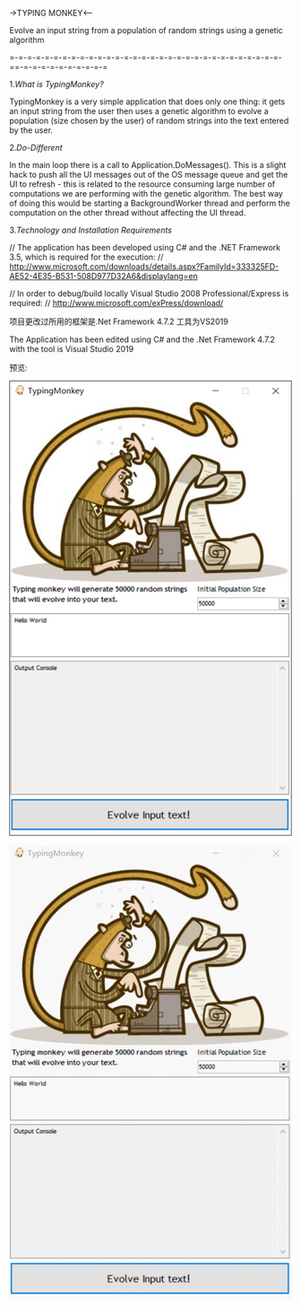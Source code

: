 ->TYPING MONKEY<-- 

Evolve an input string from a population of random strings using a genetic algorithm

=-=-=-=-=-=-=-=-=-=-=-=-=-=-=-=-=-=-=-=-=-=-=-=-=-=-=-=-=-=-=-==-=-=-=-=-=-=-=-=-=-=

1.*What is TypingMonkey?*

TypingMonkey is a very simple application that does only one thing: it gets an input string from the user then uses a genetic algorithm to evolve a population (size chosen by the user) of random strings into the text entered by the user. 

2.*Do-Different*

In the main loop there is a call to Application.DoMessages(). This is a slight hack to push all the UI messages out of the OS message queue and get the UI to refresh  - this is related to the resource consuming large number of computations we are performing with the genetic algorithm.
The best way of doing this would be starting a BackgroundWorker thread and perform the computation on the other thread without affecting the UI thread. 

3.*Technology and Installation Requirements*

// The application has been developed using C# and the .NET Framework 3.5, which is required for the execution:
// http://www.microsoft.com/downloads/details.aspx?FamilyId=333325FD-AE52-4E35-B531-508D977D32A6&displaylang=en 

// In order to debug/build locally Visual Studio 2008 Professional/Express is required:
// http://www.microsoft.com/exPress/download/ 

项目更改过所用的框架是.Net Framework 4.7.2 工具为VS2019

The Application has been edited using C# and the .Net Framework 4.7.2 with the tool is Visual Studio 2019

预览:

![image](https://github.com/TheDawnCc/TypingMonkey/blob/master/Preview/Preview.png)

![image](https://github.com/TheDawnCc/TypingMonkey/blob/master/Preview/PreviewGif%20.gif)
